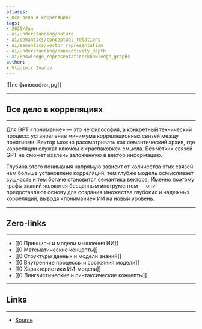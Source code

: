 ```yaml
---
aliases: 
- Все дело в корреляциях 
tags:
- 2025/Jun
- ai/understanding/nature
- ai/semantics/conceptual_relations
- ai/semantics/vector_representation
- ai/understanding/connectivity_depth
- ai/knowledge_representation/knowledge_graphs
author:
- Vladimir Ivanov
---
```

![[не философия.jpg]]

-----
##  Все дело в корреляциях 
-----
Для GPT «понимание» — это не философия, а конкретный технический процесс: установление минимума корреляционных связей между понятиями. Вектор можно рассматривать как семантический архив, где корреляции служат ключом к «распаковке» смысла. Без чётких связей GPT не сможет извлечь заложенную в вектор информацию.

Глубина этого понимания напрямую зависит от количества этих связей: чем больше установлено корреляций, тем глубже модель осмысливает сущность и тем богаче становится семантика вектора. Именно поэтому графы знаний являются бесценным инструментом — они предоставляют основу для создания множества глубоких и надежных корреляций, выводя «понимание» ИИ на новый уровень.

---
## Zero-links
---
- [[0 Принципы и модели мышления ИИ]]
- [[0 Математические концепты]]
- [[0 Структуры данных и модели знаний]]
- [[0 Внутренние процессы и состояния модели]]
- [[0 Характеристики ИИ-модели]]
- [[0 Лингвистические и синтаксические концепты]]

---
## Links
---
- [Source](https://t.me/turboproject/1750)